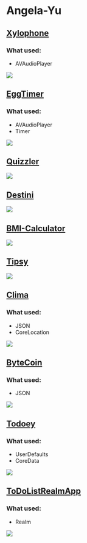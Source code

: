 # Angela-Yu

## [Xylophone](https://github.com/DariiaV/Angela-Yu/tree/main/Xylophone-iOS13-master)
### What used:
- AVAudioPlayer

![](Xylophone-iOS13-master/Xylophone.gif)

## [EggTimer](https://github.com/DariiaV/Angela-Yu/tree/main/EggTimer-iOS13-master)
### What used:
- AVAudioPlayer
- Timer

![](EggTimer-iOS13-master/EggTimer.gif)

## [Quizzler](https://github.com/DariiaV/Angela-Yu/tree/main/Quizzler-iOS13-master)
![](Quizzler-iOS13-master/Quizzler.gif)

## [Destini](https://github.com/DariiaV/Angela-Yu/tree/main/Destini-iOS13-master)
![](Destini-iOS13-master/Destini.gif)

## [BMI-Calculator](https://github.com/DariiaV/Angela-Yu/tree/main/BMI-Calculator-iOS13-master)
![](BMI-Calculator-iOS13-master/BMI%20Calculator.gif)

## [Tipsy](https://github.com/DariiaV/Angela-Yu/tree/main/Tipsy-iOS13-master)
![](Tipsy-iOS13-master/Tipsy.gif)

## [Clima](https://github.com/DariiaV/Angela-Yu/tree/main/Clima-iOS13-master)
### What used:
- JSON
- CoreLocation

![](Clima-iOS13-master/Clima.gif)

## [ByteCoin](https://github.com/DariiaV/Angela-Yu/tree/main/ByteCoin-iOS13-master)
### What used:
- JSON

![](ByteCoin-iOS13-master/ByteCoin.gif)

## [Todoey](https://github.com/DariiaV/Angela-Yu/tree/main/Todoey)
### What used:
- UserDefaults
- CoreData

![](Todoey/Todoey.gif)

## [ToDoListRealmApp](https://github.com/DariiaV/Angela-Yu/tree/main/ToDoListRealmApp)
### What used:
- Realm

![](ToDoListRealmApp/ToDoList.gif)
